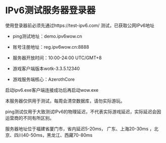 # IPv6测试服务器登录器
使用登录器前必须先通过https://test-ipv6.com/ 测试，已获取公网IPv6地址


- ping测试地址：demo.ipv6wow.cn
- 账号注册地址：reg.ipv6wow.cn:8888



- 服务器开放时间：10:00-24:00  UTC/GMT+8
- 游戏客户端版本wotk-3.3.5.12340
- 游戏服务端核心：AzerothCore


启动ipv6.exe客户端连接成功后再启动wow.exe

本服务器仅供用于测试，每周会清空数据库，请勿实际游玩。

ping测试仅用于大致测试IPv6的物理延迟，不代表实际游戏延迟，实际延迟会因运营商的不同有所区别。

服务器地址位于福建省厦门市，省内延迟5-20ms， 广东、上海20-30ms ，北京、四川40-50ms，黑龙江、西藏70-80ms
